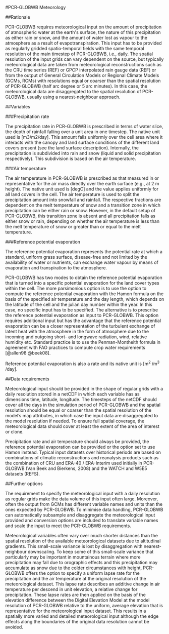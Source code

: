 #PCR-GLOBWB Meteorology

##Rationale

PCR-GLOBWB requires meteorological input on the amount of precipitation of atmospheric water at the earth's surface,  the nature of this precipitation as either rain or snow, and the amount of water lost as vapour to the atmosphere as a result of evapotranspiration. This input has to be provided as regularly gridded spatio-temporal fields with the same temporal resolution of the main timestep of PCR-GLOBWB, i.e., daily. The spatial resolution of the input grids can vary dependent on the source, but typically meteorological data are taken from meteorological reconstructions such as the CRU time series (REF) or GPCP interpolated rain gauge data (REF) or from the output of General Circulation Models or Regional Climate Models (GCMs, RCMs) with resolutions equal or coarser than the spatial resolution of PCR-GLOBWB (half arc degree or 5 arc minutes). In this case, the meteorological data are disaggregated to the spatial resolution of PCR-GLOBWB, usually using a nearest-neighbour approach.

##Variables

###Precipitation rate

The precipitation rate in PCR-GLOBWB is prescribed in terms of water slice, the depth of rainfall falling over a unit area in one timestep. The native unit used is [m3/m2/day]. This amount falls uniformly over the cell area where it interacts with the canopy and land surface conditions of the different land covers present (see the land surface description). Internally, the precipitation is subdivided into rain and snow (liquid and solid precipitation respectively). This subdivision is based on the air temperature.

###Air temperature

The air temperature in PCR-GLOBWB is prescribed as that measured in or representative for the air mass directly over the earth surface (e.g., at 2 m height). The native unit used is [degC] and the value applies uniformly for all land covers in the cell. The air temperature is used to split the precipitation amount into snowfall and rainfall. The respective fractions are dependent on the melt temperature of snow and a transition zone in which precipitation can be either rain or snow. However, in the default setup of PCR-GLOBWB, this transition zone is absent and all precipitation falls as either snow or rain, depending on whether the air temperature is less than the melt temperature of snow or greater than or equal to the melt temperature.

###Reference potential evaporation

The reference potential evaporation represents the potential rate at which a standard, uniform grass surface, disease-free and not limited by the availability of water or nutrients, can exchange water vapour by means of evaporation and transpiration to the atmosphere.

PCR-GLOBWB has two modes to obtain the reference potential evaporation that is turned into a specific potential evaporation for the land cover types within the cell. The more parsimonious option is to use the option to compute the reference potential evaporation with the Hamon formula on the basis of the specified air temperature and the day length, which depends on the latitude of the cell and the julian day number within the year. In this case, no specific input has to be specified.
The alternative is to prescribe the reference potential evaporation as input to PCR-GLOBWB. This option requires additional input but has the advantage that the reference potential evaporation can be a closer representation of the turbulent exchange of latent heat with the atmosphere in the form of atmosphere due to the incoming and outgoing short- and longwave radiation, wind, relative humidity etc. Standard practice is to use the Penman-Montheith formula in agreement with FAO practices to compute crop water requirements [@allen98 @beek08].

Reference potential evaporation is also a rate and its native unit  is  [m<sup>2 </sup>/m<sup>3 </sup>/day].

##Data requirements

Meteorological input should be provided in the shape of regular grids with a daily resolution stored in a netCDF in which each variable has as dimensions time, latitude, longitude. The timesteps of the netCDF should cover all the days in the simulation period of PCR-GLOBWB and the spatial resolution should be equal or coarser than the spatial resolution of the model’s map attributes, in which case the input data are disaggregated to the model resolution if needed. To ensure full spatial coverage, the meteorological data should cover at least the extent of the area of interest or clone.

Precipitation rate and air temperature should always be provided, the reference potential evaporation can be provided or the option set to use Hamon instead.
Typical input datasets over historical periods are based on combinations of climatic reconstructions and reanalysis products such as the combination of CRU and ERA-40 / ERA-Interim used initially in PCR-GLOBWB (Van Beek and Bierkens, 2008) and the WATCH and W5E5 datasets (REFS).

##Further options

The requirement to specify the meteorological input with a daily resolution as regular grids make the data volume of this input often large. Moreover, often the output from GCMs has different variable names and units than the ones expected by PCR-GLOBWB. To minimise data handling, PCR-GLOBWB can automatically subsample and disaggregate the meteorological input provided and conversion options are included to translate variable names and scale the input to meet the PCR-GLOBWB requirements.

Meteorological variables often vary over much shorter distances than the spatial resolution of the available meteorological datasets due to altitudinal gradients. This small-scale variance is lost by disaggregation with nearest-neighbour downscaling. To keep some of this small-scale variance that particularly may be important in mountainous terrain where more precipitation may fall due to orographic effects and this precipitation may accumulate as snow due to the colder circumstances with height, PCR-GLOBWB offers the option to specify a uniform lapse rate for the precipitation and the air temperature at the original resolution of the meteorological dataset. This lapse rate describes an additive change in air temperature per descend in unit elevation, a relative change for precipitation. These lapse rates are then applied on the basis of the elevation difference between the Digital Elevation Model at the model resolution of PCR-GLOBWB relative to the uniform, average elevation that is representative for the meteorological input dataset. This results in a spatially more varied and detailed meteorological input although the edge effects along the boundaries of the original data resolution cannot be avoided.
